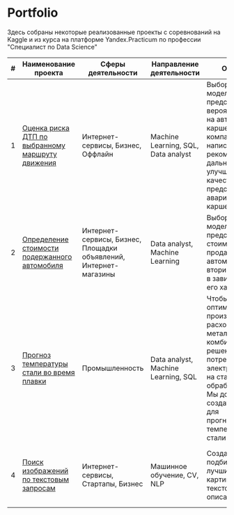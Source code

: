 # Portfolio

Здесь собраны некоторые реализованные проекты с соревнований на Kaggle и из курса на платформе Yandex.Practicum по профессии "Специалист по Data Science"

| # | Наименование проекта            | Сферы деятельности | Направление деятельности | Описание | Стек |
|---|---------------------------------|--------------------|--------------------------|----------|------|
| 1 | [Оценка риска ДТП по выбранному маршруту движения ](https://github.com/Tarakanishche/Portfolio/tree/main/Assessment%20of%20the%20probability%20of%20an%20accident%20on%20the%20road)  | Интернет-сервисы, Бизнес, Оффлайн | Machine Learning, SQL, Data analyst |Выбор лучшей модели для предсказания вероятности ДТП на автомобиле каршеринговой компании и написание рекомендаций для дальнейшего улучшения качества предсказаний аварий и работы каршеринга | python, pandas, numpy, seaborn, sklearn, matplotlib, missingno, phik, sqlalchemy, category_encoders, catboost, copy, phik |
| 2 | [Определение стоимости подержанного автомобиля](https://github.com/Tarakanishche/Portfolio/tree/main/Determining%20the%20value%20of%20a%20used%20car)  | Интернет-сервисы, Бизнес, Площадки объявлений, Интернет-магазины | Data analyst, Machine Learning | Выбор лучшей модели  для предсказания стоимости продажи автомобиля на вторичном рынке в зависимости от его характеристик | python, pandas, numpy, seaborn, sklearn, matplotlib, catboost, missingno |
| 3 | [Прогноз температуры стали во время плавки](https://github.com/Tarakanishche/Portfolio/tree/main/Reduction%20of%20electricity%20consumption%20at%20the%20steel%20processing%20stage)  | Промышленность | Data analyst, Machine Learning, SQL | Чтобы оптимизировать производственные расходы, металлургический комбинат принял решение снизить потребление электроэнергии на стадии обработки стали. Мы должны создать модель для прогнозирования температуры стали | python, sqlalchemy, pandas, numpy, seaborn, matplotlib, phik, missingno, functools, datetime, sklearn, catboost, tensorflow, keras, tqdm, lime |
| 4 | [Поиск изображений по текстовым запросам](https://github.com/Tarakanishche/Portfolio/tree/main/Comparison%20of%20a%20text%20description%20and%20a%20photo)  | Интернет-сервисы, Стартапы, Бизнес | Машинное обучение, CV, NLP | Создание модели, подбирающей лучшие мэтчи картинок и текстовых описаний | python, pandas, numpy, scipy, matplotlib, sklearn, missingno, torch, transformers, torchvision, tensorflow, tqdm |
